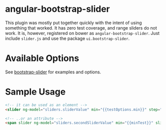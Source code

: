 angular-bootstrap-slider
========================

This plugin was mostly put together quickly with the intent of using something that worked. It has zero test coverage, and range sliders do not work. It is, however, registered on bower as `angular-bootstrap-slider`. Just include `slider.js` and use the package `ui.bootstrap-slider`.

Available Options
=================
See [bootstrap-slider](https://github.com/seiyria/bootstrap-slider) for examples and options.

Sample Usage
============
```html
<!-- it can be used as an element -->
<slider ng-model="sliders.sliderValue" min="{{testOptions.min}}" step="{{testOptions.step}}" max="{{testOptions.max}}" value="{{testOptions.value}}"></slider>

<!-- ..or an attribute -->
<span slider ng-model="sliders.secondSliderValue" min="{{minTest}}" slider-id="{{idTest}}"></span>
```
